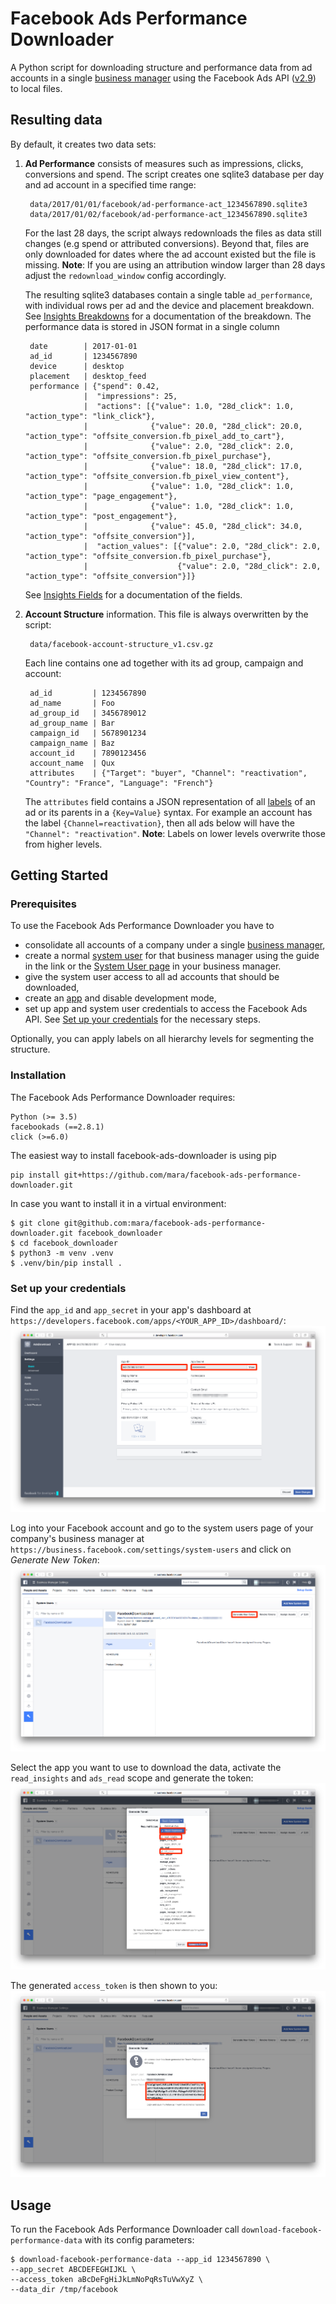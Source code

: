 # Facebook Ads Performance Downloader

A Python script for downloading structure and performance data from ad accounts in a single [business manager](https://developers.facebook.com/docs/apps/business-manager) using the Facebook Ads API ([v2.9](https://developers.facebook.com/docs/marketing-api/reference/v2.9)) to local files. 

## Resulting data
By default, it creates two data sets:

1. **Ad Performance** consists of measures such as impressions, clicks, conversions and spend. The script creates one sqlite3 database per day and ad account in a specified time range:

        data/2017/01/01/facebook/ad-performance-act_1234567890.sqlite3
        data/2017/01/02/facebook/ad-performance-act_1234567890.sqlite3

    For the last 28 days, the script always redownloads the files as data still changes (e.g spend or attributed conversions). Beyond that, files are only downloaded for dates where the ad account existed but the file is missing. 
    **Note**: If you are using an attribution window larger than 28 days adjust the `redownload_window` config accordingly.
    
    The resulting sqlite3 databases contain a single table `ad_performance`, with individual rows per ad and the device and placement breakdown. See [Insights Breakdowns](https://developers.facebook.com/docs/marketing-api/insights/breakdowns/v2.9) for a documentation of the breakdown. The performance data is stored in JSON format in a single column

        date        | 2017-01-01
        ad_id       | 1234567890
        device      | desktop
        placement   | desktop_feed
        performance | {"spend": 0.42,  
                    |  "impressions": 25,
                    |  "actions": [{"value": 1.0, "28d_click": 1.0, "action_type": "link_click"}, 
                    |              {"value": 20.0, "28d_click": 20.0, "action_type": "offsite_conversion.fb_pixel_add_to_cart"}, 
                    |              {"value": 2.0, "28d_click": 2.0, "action_type": "offsite_conversion.fb_pixel_purchase"}, 
                    |              {"value": 18.0, "28d_click": 17.0, "action_type": "offsite_conversion.fb_pixel_view_content"}, 
                    |              {"value": 1.0, "28d_click": 1.0, "action_type": "page_engagement"}, 
                    |              {"value": 1.0, "28d_click": 1.0, "action_type": "post_engagement"}, 
                    |              {"value": 45.0, "28d_click": 34.0, "action_type": "offsite_conversion"}], 
                    |  "action_values": [{"value": 2.0, "28d_click": 2.0, "action_type": "offsite_conversion.fb_pixel_purchase"}, 
                    |                    {"value": 2.0, "28d_click": 2.0, "action_type": "offsite_conversion"}]}
                    
    See [Insights Fields](https://developers.facebook.com/docs/marketing-api/insights/fields) for a documentation of the fields.
    
2. **Account Structure** information. This file is always overwritten by the script:

        data/facebook-account-structure_v1.csv.gz

    Each line contains one ad together with its ad group, campaign and account:
    
        ad_id         | 1234567890
        ad_name       | Foo
        ad_group_id   | 3456789012
        ad_group_name | Bar
        campaign_id   | 5678901234
        campaign_name | Baz
        account_id    | 7890123456
        account_name  | Qux
        attributes    | {"Target": "buyer", "Channel": "reactivation", "Country": "France", "Language": "French"}

    The `attributes` field contains a JSON representation of all [labels](https://support.google.com/adwords/answer/2475865) of an ad or its parents in a `{Key=Value}` syntax. For example an account has the label `{Channel=reactivation}`, then all ads below will have the `"Channel": "reactivation"`. 
    **Note**: Labels on lower levels overwrite those from higher levels.


## Getting Started

### Prerequisites

To use the Facebook Ads Performance Downloader you have to

- consolidate all accounts of a company under a single [business manager](https://developers.facebook.com/docs/apps/business-manager), 
- create a normal [system user](https://developers.facebook.com/docs/marketing-api/businessmanager/systemuser) for that business manager using the guide in the link or the [System User page](https://business.facebook.com/settings/system-users) in your business manager.
- give the system user access to all ad accounts that should be downloaded,
- create an [app](https://developers.facebook.com/docs/apps/register#step-by-step-guide) and disable development mode,
- set up app and system user credentials to access the Facebook Ads API. See [Set up your credentials](#set-up-your-credentials) for the necessary steps.

Optionally, you can apply labels on all hierarchy levels for segmenting the structure.

### Installation

 The Facebook Ads Performance Downloader requires:

    Python (>= 3.5)
    facebookads (==2.8.1)
    click (>=6.0)

The easiest way to install facebook-ads-downloader is using pip

    pip install git+https://github.com/mara/facebook-ads-performance-downloader.git

In case you want to install it in a virtual environment:

    $ git clone git@github.com:mara/facebook-ads-performance-downloader.git facebook_downloader
    $ cd facebook_downloader
    $ python3 -m venv .venv
    $ .venv/bin/pip install .

### Set up your credentials

Find the `app_id` and `app_secret` in your app's dashboard at `https://developers.facebook.com/apps/<YOUR_APP_ID>/dashboard/`:
![Facebook App Dashboard](docs/facebook-app-dashboard.png)

Log into your Facebook account and go to the system users page of your company's business manager at `https://business.facebook.com/settings/system-users` and click on *Generate New Token*:
![System Users](docs/facebook-business-manager-system-users.png)

Select the app you want to use to download the data, activate the `read_insights` and `ads_read` scope and generate the token:
![Facebook System User Token Generation](docs/facebook-system-user-token-scope.png)

The generated `access_token` is then shown to you:
![Facebook System User Access Token](docs/facebook-system-user-access-token.png)

## Usage

To run the Facebook Ads Performance Downloader call `download-facebook-performance-data` with its config parameters:  

    $ download-facebook-performance-data --app_id 1234567890 \
    --app_secret ABCDEFEGHIJKL \
    --access_token aBcDeFgHiJkLmNoPqRsTuVwXyZ \
    --data_dir /tmp/facebook

